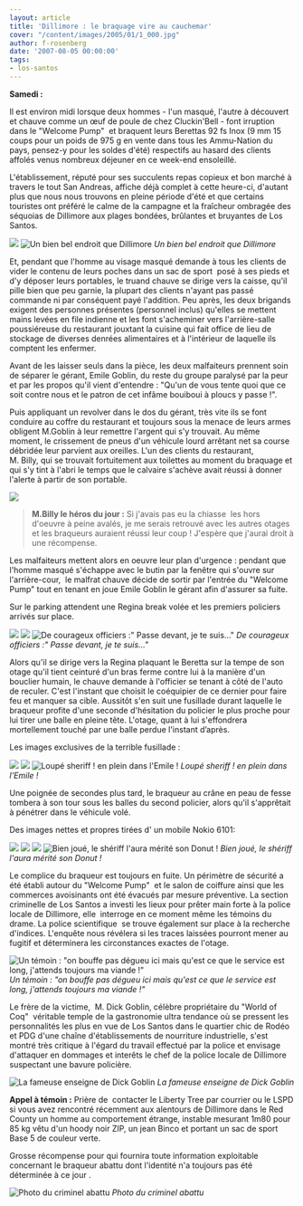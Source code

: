 ```yaml
---
layout: article
title: 'Dillimore : le braquage vire au cauchemar'
cover: "/content/images/2005/01/1_000.jpg"
author: f-rosenberg
date: '2007-08-05 00:00:00'
tags:
- los-santos
---
```


 **Samedi :**

Il est environ midi lorsque deux hommes - l'un masqué, l'autre à découvert et chauve comme un œuf de poule de chez Cluckin'Bell - font irruption dans le "Welcome Pump"&nbsp; et braquent leurs Berettas 92 fs Inox (9 mm 15 coups pour un poids de 975 g en vente dans tous les Ammu-Nation du pays, pensez-y pour les soldes d'été) respectifs au hasard des clients affolés venus nombreux déjeuner en ce week-end ensoleillé.

L'établissement, réputé pour ses succulents repas copieux et bon marché à travers le tout San Andreas, affiche déjà complet à cette heure-ci, d'autant plus que nous nous trouvons en pleine période d'été et que certains touristes ont préféré le calme de la campagne et la fraîcheur ombragée des séquoias de Dillimore aux plages bondées, brûlantes et bruyantes de Los Santos.

![](/content/images/2005/01/1_001.jpg)
![Un bien bel endroit que Dillimore](/content/images/2005/01/1_021.jpg)
_Un bien bel endroit que Dillimore_

Et, pendant que l'homme au&nbsp;visage masqué demande à tous les clients de vider le contenu de leurs poches dans un sac de sport &nbsp;posé à ses pieds et d'y déposer leurs portables, le truand chauve se dirige vers la caisse, qu'il pille bien que peu garnie, la plupart des clients n'ayant pas passé commande ni par conséquent payé l'addition. Peu après, les deux brigands exigent des personnes présentes (personnel inclus) qu'elles se mettent mains levées en file indienne et les font s'acheminer vers l'arrière-salle poussiéreuse du restaurant jouxtant la cuisine qui fait office de lieu de stockage&nbsp;de diverses denrées alimentaires et à l'intérieur de laquelle ils comptent les enfermer.

Avant de les laisser seuls dans la pièce, les deux malfaiteurs prennent soin de séparer le gérant, Emile Goblin, du reste du groupe paralysé par la peur et par les propos qu'il vient d'entendre : "Qu'un de vous tente quoi que ce soit contre nous et le patron de cet infâme bouiboui à ploucs y passe !".

Puis appliquant un revolver dans le dos du gérant, très vite ils se font conduire au coffre du restaurant et toujours sous la menace de leurs armes obligent M.Goblin à leur remettre l'argent qui s'y trouvait. Au même moment, le crissement de pneus d'un véhicule lourd arrêtant net sa course débridée leur parvient aux oreilles. L'un des clients du restaurant, M.&nbsp;Billy,&nbsp;qui se trouvait fortuitement aux toilettes au moment du braquage et qui s'y tint à l'abri le temps que le calvaire s'achève avait réussi à donner l'alerte à partir de son portable.

![](/content/images/2005/01/1_003_t.jpg)

> **M.Billy le héros du jour :** Si j'avais pas eu la chiasse &nbsp;les hors d'oeuvre à peine avalés, je me serais retrouvé avec les autres otages et les braqueurs auraient réussi leur coup ! J'espère que j'aurai droit à une récompense.

Les malfaiteurs mettent alors en oeuvre leur plan d'urgence : pendant que l'homme masqué s'échappe avec le butin par la fenêtre qui s'ouvre sur l'arrière-cour, &nbsp;le malfrat chauve décide de sortir par l'entrée du "Welcome Pump" tout en tenant en joue Emile Goblin le gérant afin d'assurer sa fuite.

Sur le parking attendent une&nbsp;Regina break&nbsp;volée et les premiers policiers arrivés sur place.

![](/content/images/2005/01/1_005.jpg)
![](/content/images/2005/01/1_006.jpg)
![De courageux officiers :" Passe devant, je te suis..."](/content/images/2005/01/1_007.jpg)
_De courageux officiers :" Passe devant, je te suis..."_

Alors qu'il se dirige vers la&nbsp;Regina plaquant le Beretta sur la tempe de son otage qu'il tient ceinturé d'un bras ferme contre lui à la manière d'un bouclier humain, le chauve demande à l'officier se tenant à côté de l'auto de reculer. C'est l'instant que choisit le coéquipier de ce dernier pour faire feu et manquer sa cible. Aussitôt s'en suit une fusillade durant laquelle le braqueur profite d'une seconde d'hésitation du policier le plus proche pour lui tirer une balle en pleine tête. L'otage, quant à lui s'effondrera mortellement touché par une balle perdue l'instant d’après.

Les images exclusives de la terrible fusillade :

![](/content/images/2005/01/1_008.jpg)
![](/content/images/2005/01/1_009.jpg)
![Loupé sheriff ! en plein dans l'Emile !](/content/images/2005/01/1_010.jpg)
_Loupé sheriff ! en plein dans l'Emile !_

Une poignée de secondes plus tard, le braqueur au crâne en peau de fesse tombera à son tour sous les balles du second policier, alors qu'il s'apprêtait à pénétrer dans le véhicule volé.

Des images nettes et propres&nbsp;tirées&nbsp;d'&nbsp;un mobile Nokio 6101:

![](/content/images/2005/01/1_011.jpg)
![](/content/images/2005/01/1_012.jpg)
![](/content/images/2005/01/1_014.jpg)
![Bien joué, le shériff l'aura mérité son Donut !](/content/images/2005/01/1_015.jpg)
_Bien joué, le shériff l'aura mérité son Donut !_

Le complice du braqueur est toujours en fuite. Un périmètre de sécurité a été établi autour du "Welcome Pump"&nbsp; et le salon de coiffure ainsi que les commerces avoisinants ont été évacués par mesure préventive. La section criminelle de Los Santos&nbsp;a investi les lieux pour prêter main forte à la police locale de Dillimore, elle &nbsp;interroge en ce moment même les témoins du drame. La police scientifique &nbsp;se trouve également sur place à la recherche d'indices. L'enquête nous révélera si les traces laissées pourront mener au fugitif et déterminera les circonstances exactes de l'otage.

![Un témoin : "on bouffe pas dégueu ici mais qu'est ce que le service est long, j'attends toujours ma viande !"](/content/images/2005/01/1_017.jpg)
_Un témoin : "on bouffe pas dégueu ici mais qu'est ce que le service est long, j'attends toujours ma viande !"_

Le frère de la victime, &nbsp;M. Dick Goblin, célèbre propriétaire du "World of Coq"&nbsp; véritable temple de la gastronomie ultra tendance où se pressent les personnalités les plus en vue de Los Santos dans le quartier chic de Rodéo et PDG d'une chaîne d'établissements de nourriture industrielle, s'est montré très critique à l'égard du travail effectué par la police et envisage d'attaquer en dommages et interêts le chef de la police locale de Dillimore suspectant une bavure policière.

![La fameuse enseigne de Dick Goblin](/content/images/2005/01/1_020.jpg)
_La fameuse enseigne de Dick Goblin_

**Appel à témoin :** Prière de &nbsp;contacter le Liberty Tree par courrier ou le LSPD si vous avez rencontré récemment aux alentours de Dillimore dans le Red County un homme au comportement étrange, instable mesurant 1m80 pour 85 kg vêtu d'un hoody noir ZIP, un jean Binco et portant un sac de sport Base 5 de couleur verte.

Grosse récompense pour qui fournira toute information exploitable concernant le braqueur abattu dont l'identité n'a toujours pas été déterminée à ce jour .

![Photo du criminel abattu](/content/images/2005/01/1_019.jpg)
_Photo du criminel abattu_